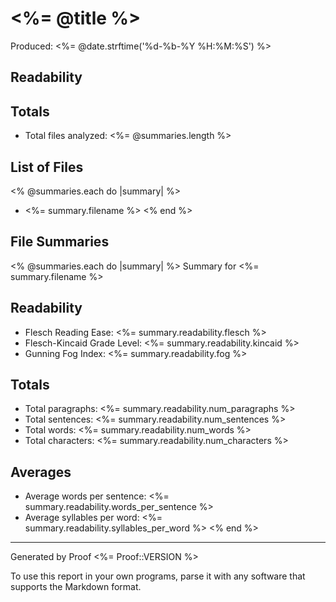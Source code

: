 # <%= @title %> #

Produced: <%= @date.strftime('%d-%b-%Y %H:%M:%S') %>

Readability
-----------

Totals
------

* Total files analyzed: <%= @summaries.length %>

List of Files
-------------

<% @summaries.each do |summary| %>
* <%= summary.filename %>
<% end %>

File Summaries
--------------
<% @summaries.each do |summary| %>
Summary for <%= summary.filename %>

Readability
-----------

* Flesch Reading Ease: <%= summary.readability.flesch %>
* Flesch-Kincaid Grade Level: <%= summary.readability.kincaid %>
* Gunning Fog Index: <%= summary.readability.fog %>

Totals
------

* Total paragraphs: <%= summary.readability.num_paragraphs %>
* Total sentences: <%= summary.readability.num_sentences %>
* Total words: <%= summary.readability.num_words %>
* Total characters: <%= summary.readability.num_characters %>

Averages
--------

* Average words per sentence: <%= summary.readability.words_per_sentence %>
* Average syllables per word: <%= summary.readability.syllables_per_word %>
<% end %>
- - -

Generated by Proof <%= Proof::VERSION %>

To use this report in your own programs, parse it with any software that supports the Markdown format.
